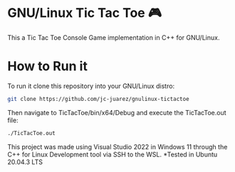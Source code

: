 # GNU/Linux Tic Tac Toe 🎮
This a Tic Tac Toe Console Game implementation in C++ for GNU/Linux.


How to Run it
==========

To run it clone this repository into your GNU/Linux distro:

```bash
git clone https://github.com/jc-juarez/gnulinux-tictactoe
```

Then navigate to TicTacToe/bin/x64/Debug and execute the TicTacToe.out file:

```bash
./TicTacToe.out
```

This project was made using Visual Studio 2022 in Windows 11 through the C++ for Linux Development tool via SSH to the WSL. *Tested in Ubuntu 20.04.3 LTS
